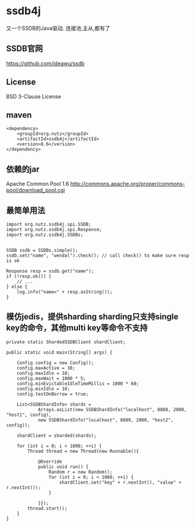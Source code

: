 ssdb4j
======

又一个SSDB的Java驱动. 连接池,主从,都有了

SSDB官网
-----------------

https://github.com/ideawu/ssdb

License
-------------------
BSD 3-Clause License

maven
-----------------

```
<dependency>
    <groupId>org.nutz</groupId>
    <artifactId>ssdb4j</artifactId>
    <version>8.6</version>
</dependency>
```

依赖的jar
----------------

Apache Common Pool 1.6 http://commons.apache.org/proper/commons-pool/download_pool.cgi

最简单用法
----------------

```
import org.nutz.ssdb4j.spi.SSDB;
import org.nutz.ssdb4j.spi.Response;
import org.nutz.ssdb4j.SSDBs;


SSDB ssdb = SSDBs.simple();
ssdb.set("name", "wendal").check(); // call check() to make sure resp is ok 

Response resp = ssdb.get("name");
if (!resp.ok()) {
    // ...
} else {
    log.info("name=" + resp.asString());
}
```

模仿jedis，提供sharding
sharding只支持single key的命令，其他multi key等命令不支持
----------------

```
private static ShardedSSDBClient shardClient;

public static void main(String[] args) {
	
	Config config = new Config();
	config.maxActive = 30;
	config.maxIdle = 10;
	config.maxWait = 1000 * 5;
	config.minEvictableIdleTimeMillis = 1000 * 60;
	config.minIdle = 10;
	config.testOnBorrow = true;
	
	List<SSDBShardInfo> shards = 
			Arrays.asList(new SSDBShardInfo("localhost", 8888, 2000, "host1", config),
			new SSDBShardInfo("localhost", 8889, 2000, "host2", config));
	
	shardClient = sharded(shards);
	
	for (int i = 0; i < 1000; ++i) {
		Thread thread = new Thread(new Runnable(){

			@Override
			public void run() {
				Random r = new Random();
				for (int i = 0; i < 1000; ++i) {
					shardClient.set("key" + r.nextInt(), "value" + r.nextInt());
				}
				
			}});
		thread.start();
	}
}
```